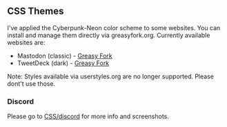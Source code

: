 ## CSS Themes

I've applied the Cyberpunk-Neon color scheme to some websites. You can install and manage them directly via greasyfork.org. Currently available websites are:

* Mastodon (classic) - [Greasy Fork](https://greasyfork.org/es/scripts/409167-mastodon-cyberpunk-neon)
* TweetDeck (dark) - [Greasy Fork](https://greasyfork.org/es/scripts/409158-tweetdeck-cyberpunk-neon) 

Note: Styles available via userstyles.org are no longer supported. Please dont't use those.

### Discord

Please go to [CSS/discord](https://github.com/Roboron3042/Cyberpunk-Neon/tree/master/CSS/discord) for more info and screenshots. 
